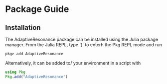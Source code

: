 # Package Guide

## Installation

The AdaptiveResonance package can be installed using the Julia package manager. From the Julia REPL, type ']' to enterh the Pkg REPL mode and run

```
pkg> add AdaptiveResonance
```

Alternatively, it can be added to/ your environment in a script with

```julia
using Pkg
Pkg.add("AdaptiveResonance")
```